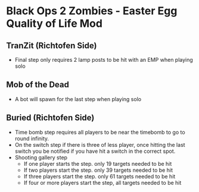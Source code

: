 # Black Ops 2 Zombies - Easter Egg Quality of Life Mod

## TranZit (Richtofen Side)
- Final step only requires 2 lamp posts to be hit with an EMP when playing solo
  
## Mob of the Dead
- A bot will spawn for the last step when playing solo
  
## Buried (Richtofen Side)
- Time bomb step requires all players to be near the timebomb to go to round infinity.
- On the switch step if there is three of less player, once hitting the last switch you be notified if you have hit a switch in the correct spot.
- Shooting gallery step
  - If one player starts the step. only 19 targets needed to be hit
  - If two players start the step. only 39 targets needed to be hit
  - If three players start the step. only 61 targets needed to be hit
  - If four or more players start the step, all targets needed to be hit
